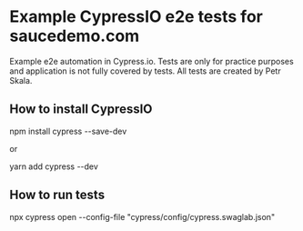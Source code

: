 # Example CypressIO e2e tests for saucedemo.com
Example e2e automation in Cypress.io. Tests are only for practice purposes and application is not fully covered by tests.
All tests are created by Petr Skala.

## How to install CypressIO

npm install cypress --save-dev

or

yarn add cypress --dev

## How to run tests

npx cypress open --config-file "cypress/config/cypress.swaglab.json"